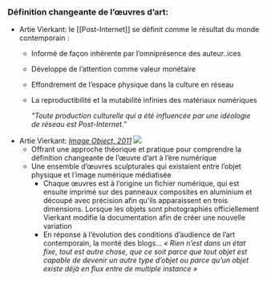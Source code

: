 ### Définition changeante de l’œuvres d’art:
- Artie Vierkant: le [[Post-Internet]] se définit comme le résultat du monde contemporain :
	- Informé de façon inhérente par l’omniprésence des auteur..ices
	- Développe de l’attention comme valeur monétaire
	- Effondrement de l’espace physique dans la culture en réseau
	- La reproductibilité et la mutabilité infinies des matériaux numériques
	  
	  *"Toute production culturelle qui a été influencée par une idéologie de réseau est Post-Internet."*
- Artie Vierkant: [*Image Object, 2011*](https://d1v7jayx2s9clc.cloudfront.net/user/pages/image-objects/io-6.png) ![](https://d1v7jayx2s9clc.cloudfront.net/user/pages/image-objects/io-6.png)
	- Offrant une approche théorique et pratique pour comprendre la définition changeante de l’œuvre d’art à l’ère numérique
	- Une ensemble d’œuvres sculpturales qui existaient entre l’objet physique et l’image numérique médiatisée
		- Chaque œuvres est à l’origine un fichier numérique, qui est ensuite imprimé sur des panneaux composites en aluminium et découpé avec précision afin qu’ils apparaissent en trois dimensions. Lorsque les objets sont photographiés officiellement Vierkant modifie la documentation afin de créer une nouvelle variation
		- En réponse à l’évolution des conditions d’audience de l’art contemporain, la monté des blogs...
		  *« Rien n’est dans un état fixe, tout est autre chose, que ce soit parce que tout objet est capable de devenir un autre type d’objet ou parce qu’un objet existe déjà en flux entre de multiple instance »*